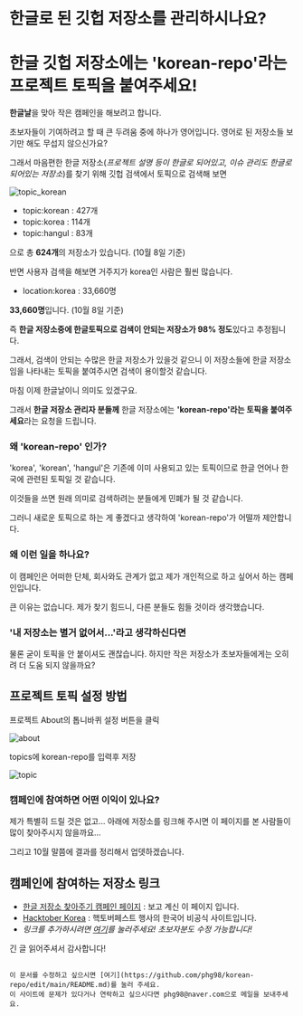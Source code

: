 # 한글로 된 깃헙 저장소를 관리하시나요? 
# 한글 깃헙 저장소에는 'korean-repo'라는 프로젝트 토픽을 붙여주세요!

**한글날**을 맞아 작은 캠페인을 해보려고 합니다.

초보자들이 기여하려고 할 때 큰 두려움 중에 하나가 영어입니다.
영어로 된 저장소들 보기만 해도 무섭지 않으신가요?

그래서 마음편한 한글 저장소(_프로젝트 설명 등이 한글로 되어있고, 이슈 관리도 한글로 되어있는 저장소_)를 찾기 위해 깃헙 검색에서 토픽으로 검색해 보면 

![topic_korean](https://user-images.githubusercontent.com/12092302/95450487-54155180-09a1-11eb-86d2-3786035d9626.png)

* topic:korean : 427개
* topic:korea  : 114개
* topic:hangul :  83개

으로 총 **624개**의 저장소가 있습니다. (10월 8일 기준)

반면 사용자 검색을 해보면 거주지가 korea인 사람은 훨씬 많습니다.

* location:korea : 33,660명

**33,660명**입니다. (10월 8일 기준) 

즉 **한글 저장소중에 한글토픽으로 검색이 안되는 저장소가 98% 정도**있다고 추정됩니다.

그래서, 검색이 안되는 수많은 한글 저장소가 있을것 같으니 이 저장소들에 한글 저장소임을 나타내는 토픽을 붙여주시면 검색이 용이할것 같습니다.

마침 이제 한글날이니 의미도 있겠구요.

그래서 **한글 저장소 관리자 분들께** 한글 저장소에는 **'korean-repo'라는 토픽을 붙여주세요**라는 요청을 드립니다.

### 왜 'korean-repo' 인가?

'korea', 'korean', 'hangul'은 기존에 이미 사용되고 있는 토픽이므로 한글 언어나 한국에 관련된 토픽일 것 같습니다. 

이것들을 쓰면 원래 의미로 검색하려는 분들에게 민폐가 될 것 같습니다.

그러니 새로운 토픽으로 하는 게 좋겠다고 생각하여 'korean-repo'가 어떨까 제안합니다.

### 왜 이런 일을 하나요?

이 캠페인은 어떠한 단체, 회사와도 관계가 없고 제가 개인적으로 하고 싶어서 하는 캠페인입니다. 

큰 이유는 없습니다. 제가 찾기 힘드니, 다른 분들도 힘들 것이라 생각했습니다.

### '내 저장소는 별거 없어서...'라고 생각하신다면

물론 굳이 토픽을 안 붙이셔도 괜찮습니다. 하지만 작은 저장소가 초보자들에게는 오히려 더 도움 되지 않을까요?

## 프로젝트 토픽 설정 방법

프로젝트 About의 톱니바퀴 설정 버튼을 클릭

![about](https://user-images.githubusercontent.com/12092302/95450508-58da0580-09a1-11eb-83b2-8ffe37830dee.png)

topics에 korean-repo를 입력후 저장

![topic](https://user-images.githubusercontent.com/12092302/95450518-5d9eb980-09a1-11eb-9166-16950cb6e422.png)

### 캠페인에 참여하면 어떤 이익이 있나요?

제가 특별히 드릴 것은 없고... 아래에 저장소를 링크해 주시면 이 페이지를 본 사람들이 많이 찾아주시지 않을까요...

그리고 10월 말쯤에 결과를 정리해서 업뎃하겠습니다.

## 캠페인에 참여하는 저장소 링크

* [한글 저장소 찾아주기 캠페인 페이지](https://github.com/phg98/korean-repo) : 보고 계신 이 페이지 입니다.
* [Hacktober Korea](https://github.com/phg98/hacktoberfestkorea) : 핵토버페스트 행사의 한국어 비공식 사이트입니다.
* _링크를 추가하시려면 [여기](https://github.com/phg98/korean-repo/edit/main/README.md)를 눌러주세요! 초보자분도 수정 가능합니다!_
<!-- 첫 줄을 복사하여 중간쯤에 붙여넣고 내용을 수정해 주세요 -->
<!-- 저장소 운영자 분들이니 초보자는 없으시겠죠. 혹시 초보자 이시라면 내용수정후 아래 'Propose Change'버튼 누르고 화면마다 녹색 버튼 누르면 됩니다. 아무 생각 하지 마시구요 -->
<!-- 이 사이트는 핵토버페스트 행사와 무관하며 여기에 PR을 보내셔도 핵토버페스트에 카운트되지 않습니다. 유의하세요! -->

긴 글 읽어주셔서 감사합니다!

```

이 문서를 수정하고 싶으시면 [여기](https://github.com/phg98/korean-repo/edit/main/README.md)를 눌러 주세요.
이 사이트에 문제가 있다거나 연락하고 싶으시다면 phg98@naver.com으로 메일을 보내주세요.


